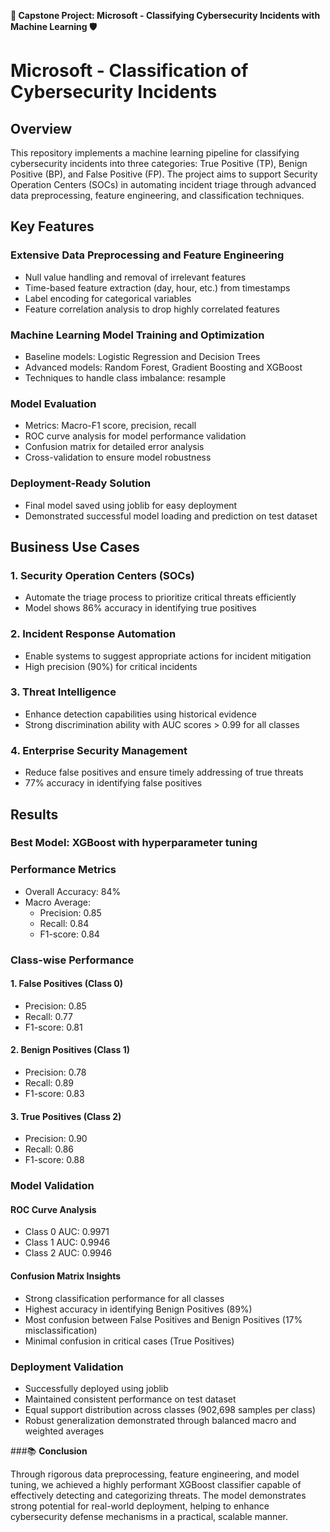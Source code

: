 **🚀 Capstone Project: Microsoft - Classifying Cybersecurity Incidents with Machine Learning 🛡️**

# Microsoft - Classification of Cybersecurity Incidents

## Overview
This repository implements a machine learning pipeline for classifying cybersecurity incidents into three categories: True Positive (TP), Benign Positive (BP), and False Positive (FP). The project aims to support Security Operation Centers (SOCs) in automating incident triage through advanced data preprocessing, feature engineering, and classification techniques.

## Key Features

### Extensive Data Preprocessing and Feature Engineering
- Null value handling and removal of irrelevant features
- Time-based feature extraction (day, hour, etc.) from timestamps
- Label encoding for categorical variables
- Feature correlation analysis to drop highly correlated features

### Machine Learning Model Training and Optimization
- Baseline models: Logistic Regression and Decision Trees
- Advanced models: Random Forest, Gradient Boosting and XGBoost
- Techniques to handle class imbalance: resample

### Model Evaluation
- Metrics: Macro-F1 score, precision, recall
- ROC curve analysis for model performance validation
- Confusion matrix for detailed error analysis
- Cross-validation to ensure model robustness

### Deployment-Ready Solution
- Final model saved using joblib for easy deployment
- Demonstrated successful model loading and prediction on test dataset

## Business Use Cases

### 1. Security Operation Centers (SOCs)
- Automate the triage process to prioritize critical threats efficiently
- Model shows 86% accuracy in identifying true positives

### 2. Incident Response Automation
- Enable systems to suggest appropriate actions for incident mitigation
- High precision (90%) for critical incidents

### 3. Threat Intelligence
- Enhance detection capabilities using historical evidence
- Strong discrimination ability with AUC scores > 0.99 for all classes

### 4. Enterprise Security Management
- Reduce false positives and ensure timely addressing of true threats
- 77% accuracy in identifying false positives

## Results

### Best Model: XGBoost with hyperparameter tuning

### Performance Metrics
- Overall Accuracy: 84%
- Macro Average:
  - Precision: 0.85
  - Recall: 0.84
  - F1-score: 0.84

### Class-wise Performance

#### 1. False Positives (Class 0)
- Precision: 0.85
- Recall: 0.77
- F1-score: 0.81

#### 2. Benign Positives (Class 1)
- Precision: 0.78
- Recall: 0.89
- F1-score: 0.83

#### 3. True Positives (Class 2)
- Precision: 0.90
- Recall: 0.86
- F1-score: 0.88

### Model Validation

#### ROC Curve Analysis
- Class 0 AUC: 0.9971
- Class 1 AUC: 0.9946
- Class 2 AUC: 0.9946

#### Confusion Matrix Insights
- Strong classification performance for all classes
- Highest accuracy in identifying Benign Positives (89%)
- Most confusion between False Positives and Benign Positives (17% misclassification)
- Minimal confusion in critical cases (True Positives)

### Deployment Validation
- Successfully deployed using joblib
- Maintained consistent performance on test dataset
- Equal support distribution across classes (902,698 samples per class)
- Robust generalization demonstrated through balanced macro and weighted averages


###📚 **Conclusion**

Through rigorous data preprocessing, feature engineering, and model tuning, we achieved a highly performant XGBoost classifier capable of effectively detecting and categorizing threats. The model demonstrates strong potential for real-world deployment, helping to enhance cybersecurity defense mechanisms in a practical, scalable manner.
